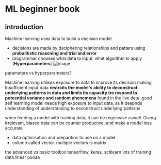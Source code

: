 # ML beginner book
## introduction
Machine learning uses data to build a decision model
- decisions are made by deciphering relationships and patters using **probalitistic reasoning and trial and error**
- programmar chooses what data to input, what algorithm to apply (**Hyperparameters**)
![image](https://github.com/Swiftal13/Machine-Learning/assets/76588047/39d4869a-4819-4e9f-9144-9eda64dbb426)

parameters vs hyperparameters?

Machine learning utilises exposure to data to improve its decision making
Insufficient input data **restrcits the model's ability to deconstruct underlying patterns in data and limits its capacity tro respond to poteential variance and random phenomena** found in the live data.
good self learning model needs high exposure to input data, as it deepnds understanding of understanding to deconstruct underlying patterns

when feeding a model with training data, it can be regressive aswell. Giving irrelevant, biased data can be counter productive, and make a model less accurate

- data optimisation and preparition to use on a model
- column called vector. multiple vectors is matrix

the advanced vs basic toolbox
tensorflow, keras, scitlearn
lots of training data
linear pooaa
